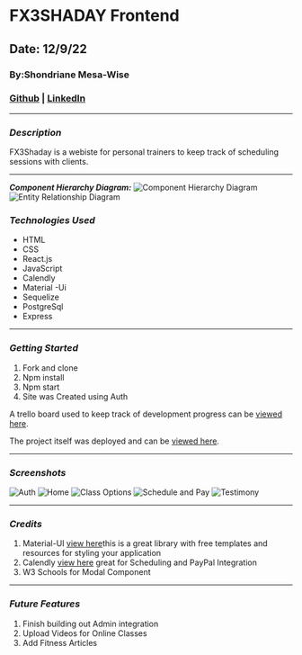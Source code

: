 # FX3SHADAY Frontend
## Date: 12/9/22
### By:Shondriane Mesa-Wise
### [Github](https://github.com/shondriane) | [LinkedIn](https://www.linkedin.com/in/shondriane-mesa-wise/)

***

### ***Description***
FX3Shaday is a webiste for personal trainers to keep track of scheduling sessions with clients.

***

**_Component Hierarchy Diagram:_**
![Component Hierarchy Diagram](./assets/CHD.png)
![Entity Relationship Diagram](./assets/ERD.png)

### ***Technologies Used***
* HTML
* CSS
* React.js
* JavaScript
* Calendly
* Material -Ui
* Sequelize
* PostgreSql
* Express




***

### ***Getting Started***
1. Fork and clone
2. Npm install
3. Npm start
4. Site was Created using Auth 

A trello board used to keep track of development progress can be [viewed here](https://trello.com/b/IzDMz1Dm/fx3).

The project itself was deployed and can be [viewed here](https://fx3shadayfitness.herokuapp.com/).

***

### ***Screenshots***
![Auth](./asseets/Auth.png)
![Home](./assets/Home.png)
![Class Options](./assets/ClassBooking.png)
![Schedule and Pay](./assets/Scheduling.png)
![Testimony](./assets/Testimonies.png)

***
### ***Credits***
1. Material-UI [view here](https://mui.com/material-ui/)this is a great library with free templates and resources for styling your application
2. Calendly [view here](https://calendly.com/) great for Scheduling and PayPal Integration
3. W3 Schools for Modal Component
***

### ***Future Features***
1. Finish building out Admin integration
2. Upload Videos for Online Classes
3. Add Fitness Articles

